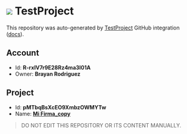 # ![](https://s3.amazonaws.com/storage-static.testproject.io/logos/TP-Logo-Square.svg) TestProject

This repository was auto-generated by [TestProject](https://testproject.io) GitHub integration ([docs](https://docs.testproject.io/testproject-integrations/github-integration)).

## Account
* Id: **R-rxIV7r9E28Rz4ma3I01A**
* Owner: **Brayan Rodriguez**

## Project
* Id: **pMTbqBsXcEO9XmbzOWMYTw**
* Name: **[Mi Firma_copy](https://app.testproject.io/#/projects/836277/tests)**

> DO NOT EDIT THIS REPOSITORY OR ITS CONTENT MANUALLY.